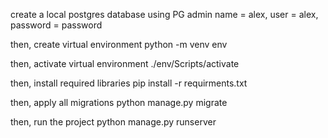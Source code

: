 create a local postgres database using PG admin
    name = alex, 
    user = alex, 
    password = password 

then, create virtual environment 
    python -m venv env 

then, activate virtual environment 
    ./env/Scripts/activate 

then, install required libraries
    pip install -r requirments.txt 

then, apply all migrations
    python manage.py migrate 

then, run the project
    python manage.py runserver
